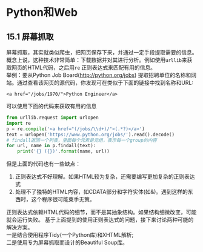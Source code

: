 # Python和Web
## 15.1 屏幕抓取
屏幕抓取，其实就类似爬虫，把网页保存下来，并通过一定手段提取需要的信息。  
概念上说，这种技术非常简单：下载数据并对其进行分析。例如使用`urllib`来获取网页的HTML代码，之后用`re`
正则表达式来匹配有用的信息。  
举例：要从Python Job Board(http://python.org/jobs) 提取招聘单位的名称和网站。通过查看该网页的源代码，你发现可在类似于下面的链接中找到名称和URL:
```text
<a href="/jobs/1970/">Python Engineer</a>
```
可以使用下面的代码来获取有用的信息
```python
from urllib.request import urlopen
import re
p = re.compile('<a href="(/jobs/\\d+)/">(.*?)</a>')
text = urlopen('https://www.python.org/jobs/').read().decode()
# findall返回一个列表，里面每个元素是元组，表示每一个group的内容
for url, name in p.findall(text):
    print('{} ({})'.format(name, url))
```
但是上面的代码也有一些缺点：
1. 正则表达式不好理解。如果HTML较为复杂，还需要编写更加复杂的正则表达式
2. 处理不了独特的HTML内容，如CDATA部分和字符实体(如&amp;)。遇到这样的东西时，这个程序很可能束手无策。

正则表达式依赖HTML代码的细节，而不是其抽象结构。如果结构细微改变，可能就会运行失败。
基于上面提到的使用正则表达式的问题，接下来讨论两种可能的解决方案。  
一是结合使用程序Tidy(一个Python库)和XHTML解析;  
二是使用专为屏幕抓取而设计的Beautiful Soup库。